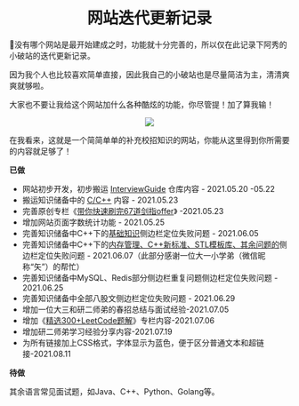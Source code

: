 <p id="网站迭代更新记录"></p>

<h1 align="center">网站迭代更新记录</h1>
🎉没有哪个网站是最开始建成之时，功能就十分完善的，所以仅在此记录下阿秀的小破站的迭代更新记录。

因为我个人也比较喜欢简单直接，因此我自己的小破站也是尽量简洁为主，清清爽爽就够啦。

大家也不要让我给这个网站加什么各种酷炫的功能，你尽管提！加了算我输！

<div align="center">
    <img style="align:center;"  src="https://cdn.jsdelivr.net/gh/forthespada/mediaImage2@4.8/202106/任性.png" style="zoom:10%;" />
</div>





在我看来，这就是一个简简单单的补充校招知识的网站，你能从这里得到你所需要的内容就足够了！



**已做**

- 网站初步开发，初步搬运 [InterviewGuide](https://github.com/forthespada/InterviewGuide) 仓库内容 - 2021.05.20 -05.22
- 搬运知识储备中的 [C/C++](Doc/Knowledge/C++/README.md) 内容 - 2021.05.23
- 完善原创专栏《[带你快速刷完67道剑指offer](https://interviewguide.cn/#/Doc/Knowledge/%E7%AE%97%E6%B3%95/%E5%B8%A6%E4%BD%A0%E5%BF%AB%E9%80%9F%E5%88%B7%E5%AE%8C67%E9%81%93%E5%89%91%E6%8C%87offer/README)》 -2021.05.23
- 增加网站页面字数统计功能 - 2021.05.25
- 完善知识储备中C++下的[基础知识](Doc/Knowledge/C++/基础语法/基础语法.md)侧边栏定位失败问题 - 2021.06.05
- 完善知识储备中C++下的[内存管理、C++新标准、STL模板库、其余问题的](Doc/Knowledge/C++/README.md)侧边栏定位失败问题 - 2021.06.07（此部分感谢一位大一小学弟（微信昵称“矢”）的帮忙）
- 完善知识储备中MySQL、Redis部分侧边栏重复问题侧边栏定位失败问题 - 2021.06.25
- 完善知识储备中全部八股文侧边栏定位失败问题 - 2021.06.29
- 增加一位大三和研二师弟的春招总结与面试经验-2021.07.05
- 增加《[精选300+LeetCode题解](https://interviewguide.cn/#/Doc/Knowledge/%E7%AE%97%E6%B3%95/LeetCode%E9%A2%98%E8%A7%A3/README)》专栏内容-2021.07.06
- 增加研二师弟学习经验分享内容-2021.07.19
- 为所有链接加上CSS格式，字体显示为蓝色，便于区分普通文本和超链接-2021.08.11



<!-- +[x] 为复选框-->

**待做**

其余语言常见面试题，如Java、C++、Python、Golang等。








